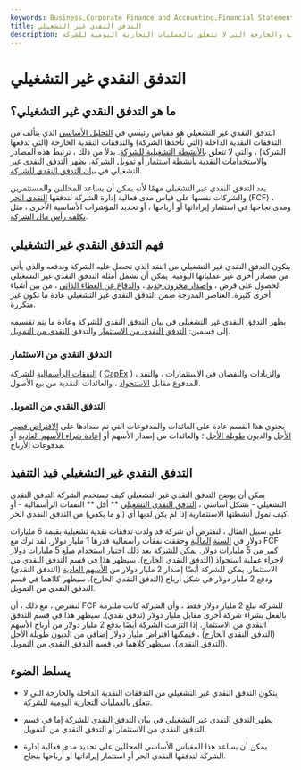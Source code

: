 ```yaml
---
keywords: Business,Corporate Finance and Accounting,Financial Statements
title: التدفق النقدي غير التشغيلي
description: يتكون التدفق النقدي غير التشغيلي من التدفقات النقدية الداخلة والخارجة التي لا تتعلق بالعمليات التجارية اليومية للشركة.
---
```


# التدفق النقدي غير التشغيلي
## ما هو التدفق النقدي غير التشغيلي؟

التدفق النقدي غير التشغيلي هو مقياس رئيسي في [التحليل الأساسي](/fundamentalanalysis) الذي يتألف من التدفقات النقدية الداخلة (التي تأخذها الشركة) والتدفقات النقدية الخارجة (التي تدفعها الشركة) ، والتي لا تتعلق [بالأنشطة التشغيلية للشركة](/operating-activities). بدلاً من ذلك ، ترتبط هذه المصادر والاستخدامات النقدية بأنشطة استثمار أو تمويل الشركة. يظهر التدفق النقدي غير التشغيلي في [بيان التدفق النقدي للشركة](/cashflowstatement).

يعد التدفق النقدي غير التشغيلي مهمًا لأنه يمكن أن يساعد المحللين والمستثمرين والشركات نفسها على قياس مدى فعالية إدارة الشركة لتدفقها [النقدي الحر](/freecashflow) (FCF) ، ومدى نجاحها في استثمار إيراداتها أو أرباحها ، أو تحديد المؤشرات الأساسية الأخرى ، مثل [تكلفة رأس مال الشركة](/costofcapital).

## فهم التدفق النقدي غير التشغيلي

يتكون التدفق النقدي غير التشغيلي من النقد الذي تحصل عليه الشركة وتدفعه والذي يأتي من مصادر أخرى غير عملياتها اليومية. يمكن أن تشمل أمثلة التدفق النقدي غير التشغيلي الحصول على قرض ، [وإصدار مخزون جديد](/newissue) ، [والدفاع عن العطاء الذاتي](/self-tender-defense) ، من بين أشياء أخرى كثيرة. العناصر المدرجة ضمن التدفق النقدي غير التشغيلي عادة ما تكون غير متكررة.

يظهر التدفق النقدي غير التشغيلي في بيان التدفق النقدي للشركة وعادة ما يتم تقسيمه إلى قسمين: [التدفق النقدي من الاستثمار](/cashflowfinvestingactivities) والتدفق [النقدي من التمويل](/cashflowfromfinancing).

### التدفق النقدي من الاستثمار

[النفقات الرأسمالية](/capitalexpenditure) للشركة ( [CapEx](/acquisition) ) ، والزيادات والنقصان في الاستثمارات ، والنقد المدفوع مقابل [الاستحواذ](/acquisition) ، والعائدات النقدية من بيع الأصول.

### التدفق النقدي من التمويل

يحتوي هذا القسم عادة على العائدات والمدفوعات التي تم سدادها على [الاقتراض قصير الأجل](/shorttermdebt) والديون [طويلة الأجل](/longtermdebt) ؛ والعائدات من إصدار الأسهم أو [إعادة شراء الأسهم العادية](/sharerepurchase) أو مدفوعات الأرباح.

## التدفق النقدي غير التشغيلي قيد التنفيذ

يمكن أن يوضح التدفق النقدي غير التشغيلي كيف تستخدم الشركة التدفق النقدي التشغيلي - بشكل أساسي ، [التدفق النقدي التشغيلي](/operatingcashflow) ** أقل ** النفقات الرأسمالية - أو كيف تمول أنشطتها الاستثمارية إذا لم يكن لديها أي (أو ما يكفي) من التدفق النقدي الحر.

على سبيل المثال ، لنفترض أن شركة قد ولدت تدفقات نقدية تشغيلية بقيمة 6 مليارات دولار في [السنة](/fiscalyear) [المالية](/fiscalyear) وحققت نفقات رأسمالية قدرها 1 مليار دولار. لقد ترك مع FCF كبير من 5 مليارات دولار. يمكن للشركة بعد ذلك اختيار استخدام مبلغ 5 مليارات دولار لإجراء عملية استحواذ (التدفق النقدي الخارج). سيظهر هذا في قسم التدفق النقدي من الاستثمار. يمكن للشركة أيضًا إصدار 2 مليار دولار من [الأسهم العادية](/commonstock) (التدفق النقدي) ودفع 2 مليار دولار في شكل أرباح (التدفق النقدي الخارج). سيظهر كلاهما في قسم التدفق النقدي من التمويل.

لنفترض ، مع ذلك ، أن FCF للشركة تبلغ 2 مليار دولار فقط ، وأن الشركة كانت ملتزمة بالفعل بشراء شركة أخرى مقابل مليار دولار (تدفق نقدي). سيظهر هذا في قسم التدفق النقدي من الاستثمار. إذا التزمت الشركة أيضًا بدفع 2 مليار دولار من أرباح الأسهم (التدفق النقدي الخارج) ، فيمكنها اقتراض مليار دولار إضافي من الديون طويلة الأجل (التدفق النقدي). سيظهر كلاهما في قسم التدفق النقدي من التمويل.

## يسلط الضوء

- يتكون التدفق النقدي غير التشغيلي من التدفقات النقدية الداخلة والخارجة التي لا تتعلق بالعمليات التجارية اليومية للشركة.

- يظهر التدفق النقدي غير التشغيلي في بيان التدفق النقدي للشركة إما في قسم التدفق النقدي من الاستثمار أو التدفق النقدي من التمويل.

- يمكن أن يساعد هذا المقياس الأساسي المحللين على تحديد مدى فعالية إدارة الشركة لتدفقها النقدي الحر أو استثمار إيراداتها أو أرباحها بنجاح.

